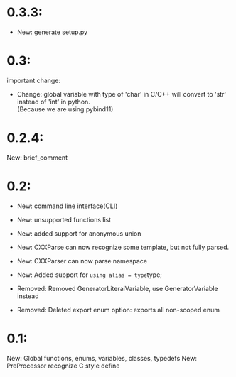 # 0.3.3: 
* New: generate setup.py

# 0.3:
important change:
* Change: global variable with type of 'char' in C/C++ will convert to 'str' instead of 'int' in python.  
  (Because we are using pybind11)
 
# 0.2.4: 
 New: brief_comment
    
# 0.2:
* New: command line interface(CLI)
* New: unsupported functions list
* New: added support for anonymous union
* New: CXXParse can now recognize some template, but not fully parsed.
* New: CXXParser can now parse namespace
* New: Added support for ```using alias = type```type;

* Removed: Removed GeneratorLiteralVariable, use GeneratorVariable instead
* Removed: Deleted export enum option: exports all non-scoped enum

# 0.1:
New: Global functions, enums, variables, classes, typedefs
New: PreProcessor recognize C style define

